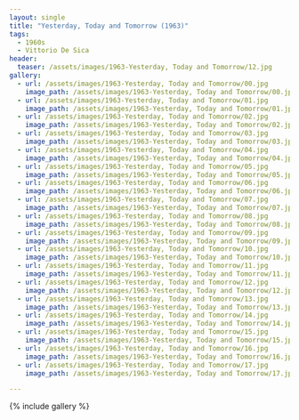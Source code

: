 ```yaml
---
layout: single
title: "Yesterday, Today and Tomorrow (1963)"
tags:
  - 1960s 
  - Vittorio De Sica
header:
  teaser: /assets/images/1963-Yesterday, Today and Tomorrow/12.jpg
gallery:
  - url: /assets/images/1963-Yesterday, Today and Tomorrow/00.jpg
    image_path: /assets/images/1963-Yesterday, Today and Tomorrow/00.jpg  
  - url: /assets/images/1963-Yesterday, Today and Tomorrow/01.jpg
    image_path: /assets/images/1963-Yesterday, Today and Tomorrow/01.jpg
  - url: /assets/images/1963-Yesterday, Today and Tomorrow/02.jpg
    image_path: /assets/images/1963-Yesterday, Today and Tomorrow/02.jpg
  - url: /assets/images/1963-Yesterday, Today and Tomorrow/03.jpg
    image_path: /assets/images/1963-Yesterday, Today and Tomorrow/03.jpg
  - url: /assets/images/1963-Yesterday, Today and Tomorrow/04.jpg
    image_path: /assets/images/1963-Yesterday, Today and Tomorrow/04.jpg
  - url: /assets/images/1963-Yesterday, Today and Tomorrow/05.jpg
    image_path: /assets/images/1963-Yesterday, Today and Tomorrow/05.jpg
  - url: /assets/images/1963-Yesterday, Today and Tomorrow/06.jpg
    image_path: /assets/images/1963-Yesterday, Today and Tomorrow/06.jpg
  - url: /assets/images/1963-Yesterday, Today and Tomorrow/07.jpg
    image_path: /assets/images/1963-Yesterday, Today and Tomorrow/07.jpg
  - url: /assets/images/1963-Yesterday, Today and Tomorrow/08.jpg
    image_path: /assets/images/1963-Yesterday, Today and Tomorrow/08.jpg
  - url: /assets/images/1963-Yesterday, Today and Tomorrow/09.jpg
    image_path: /assets/images/1963-Yesterday, Today and Tomorrow/09.jpg
  - url: /assets/images/1963-Yesterday, Today and Tomorrow/10.jpg
    image_path: /assets/images/1963-Yesterday, Today and Tomorrow/10.jpg
  - url: /assets/images/1963-Yesterday, Today and Tomorrow/11.jpg
    image_path: /assets/images/1963-Yesterday, Today and Tomorrow/11.jpg
  - url: /assets/images/1963-Yesterday, Today and Tomorrow/12.jpg
    image_path: /assets/images/1963-Yesterday, Today and Tomorrow/12.jpg
  - url: /assets/images/1963-Yesterday, Today and Tomorrow/13.jpg
    image_path: /assets/images/1963-Yesterday, Today and Tomorrow/13.jpg
  - url: /assets/images/1963-Yesterday, Today and Tomorrow/14.jpg
    image_path: /assets/images/1963-Yesterday, Today and Tomorrow/14.jpg
  - url: /assets/images/1963-Yesterday, Today and Tomorrow/15.jpg
    image_path: /assets/images/1963-Yesterday, Today and Tomorrow/15.jpg
  - url: /assets/images/1963-Yesterday, Today and Tomorrow/16.jpg
    image_path: /assets/images/1963-Yesterday, Today and Tomorrow/16.jpg
  - url: /assets/images/1963-Yesterday, Today and Tomorrow/17.jpg
    image_path: /assets/images/1963-Yesterday, Today and Tomorrow/17.jpg

---
```

{% include gallery %}
